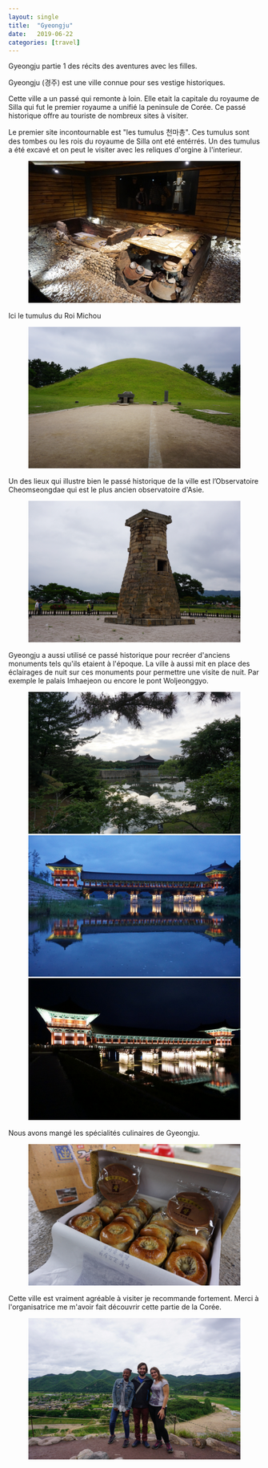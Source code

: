 ```yaml
---
layout: single
title:  "Gyeongju"
date:   2019-06-22
categories: [travel]
---
```


Gyeongju partie 1 des récits des aventures avec les filles.

Gyeongju (경주) est une ville connue pour ses vestige historiques.

Cette ville a un passé qui remonte à loin. 
Elle etait la capitale du royaume de Silla qui fut le premier royaume a unifié la peninsule de Corée.
Ce passé historique offre au touriste de nombreux sites à visiter.

Le premier site incontournable est "les tumulus 천마총".
Ces tumulus sont des tombes ou les rois du royaume de Silla ont eté entérrés. 
Un des tumulus a été excavé et on peut le visiter avec les reliques d'orgine à l'interieur.
<figure>
 	<img src="/assets/images/gyeongju/interieurTombe.JPG">
</figure>
Ici le tumulus du Roi Michou
<figure>
 	<img src="/assets/images/gyeongju/tumulusRoiMichou.JPG">
</figure>

Un des lieux qui illustre bien le passé historique de la ville est l’Observatoire Cheomseongdae qui est le plus ancien observatoire d'Asie.
 <figure>
 	<img src="/assets/images/gyeongju/observatoire.JPG">
 </figure>
 
 
Gyeongju a aussi utilisé ce passé historique pour recréer d'anciens monuments tels qu'ils etaient à l'époque.
La ville à aussi mit en place des éclairages de nuit sur ces monuments pour permettre une visite de nuit.
Par exemple le palais Imhaejeon ou encore le pont Woljeonggyo.
<figure>
	<img src="/assets/images/gyeongju/palais.JPG">
	<img src="/assets/images/gyeongju/pont.JPG">
	<img src="/assets/images/gyeongju/pontDenuit.JPG">
</figure>

Nous avons mangé les spécialités culinaires de Gyeongju.
<figure>
	<img src="/assets/images/gyeongju/bouffe.JPG">
</figure>

Cette ville est vraiment agréable à visiter je recommande fortement.
Merci à l'organisatrice me m'avoir fait découvrir cette partie de la Corée.
<figure>
	<img src="/assets/images/gyeongju/groupe.JPG">
</figure>
